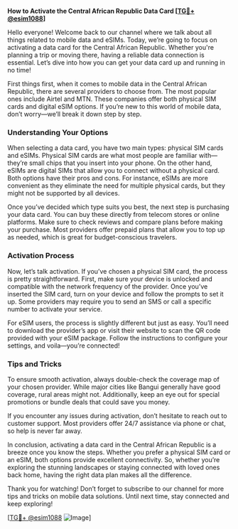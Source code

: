**How to Activate the Central African Republic Data Card [[TG💪+ @esim1088](https://t.me/s/esim1088)]**

Hello everyone! Welcome back to our channel where we talk about all things related to mobile data and eSIMs. Today, we’re going to focus on activating a data card for the Central African Republic. Whether you're planning a trip or moving there, having a reliable data connection is essential. Let’s dive into how you can get your data card up and running in no time!

First things first, when it comes to mobile data in the Central African Republic, there are several providers to choose from. The most popular ones include Airtel and MTN. These companies offer both physical SIM cards and digital eSIM options. If you’re new to this world of mobile data, don’t worry—we’ll break it down step by step.

### Understanding Your Options

When selecting a data card, you have two main types: physical SIM cards and eSIMs. Physical SIM cards are what most people are familiar with—they’re small chips that you insert into your phone. On the other hand, eSIMs are digital SIMs that allow you to connect without a physical card. Both options have their pros and cons. For instance, eSIMs are more convenient as they eliminate the need for multiple physical cards, but they might not be supported by all devices.

Once you’ve decided which type suits you best, the next step is purchasing your data card. You can buy these directly from telecom stores or online platforms. Make sure to check reviews and compare plans before making your purchase. Most providers offer prepaid plans that allow you to top up as needed, which is great for budget-conscious travelers.

### Activation Process

Now, let’s talk activation. If you’ve chosen a physical SIM card, the process is pretty straightforward. First, make sure your device is unlocked and compatible with the network frequency of the provider. Once you’ve inserted the SIM card, turn on your device and follow the prompts to set it up. Some providers may require you to send an SMS or call a specific number to activate your service.

For eSIM users, the process is slightly different but just as easy. You’ll need to download the provider’s app or visit their website to scan the QR code provided with your eSIM package. Follow the instructions to configure your settings, and voila—you’re connected!

### Tips and Tricks

To ensure smooth activation, always double-check the coverage map of your chosen provider. While major cities like Bangui generally have good coverage, rural areas might not. Additionally, keep an eye out for special promotions or bundle deals that could save you money.

If you encounter any issues during activation, don’t hesitate to reach out to customer support. Most providers offer 24/7 assistance via phone or chat, so help is never far away.

In conclusion, activating a data card in the Central African Republic is a breeze once you know the steps. Whether you prefer a physical SIM card or an eSIM, both options provide excellent connectivity. So, whether you’re exploring the stunning landscapes or staying connected with loved ones back home, having the right data plan makes all the difference.

Thank you for watching! Don’t forget to subscribe to our channel for more tips and tricks on mobile data solutions. Until next time, stay connected and keep exploring! 

[[TG💪+ @esim1088](https://t.me/s/esim1088) ![Image](https://i.postimg.cc/Y0z9fWf4/image.png)]